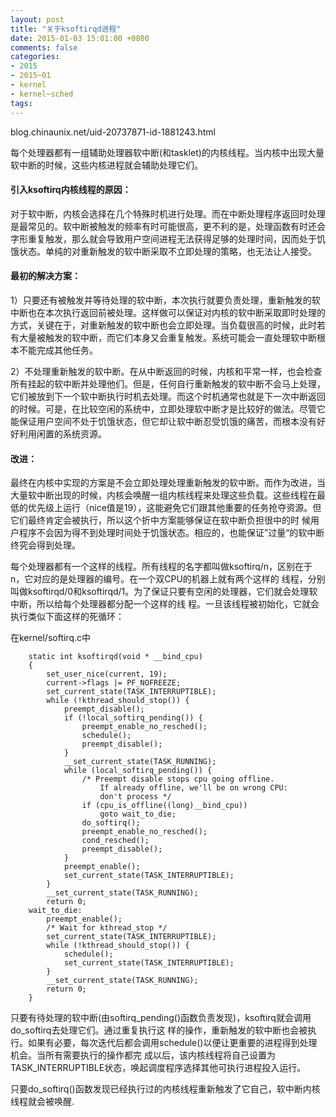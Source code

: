 ```yaml
---
layout: post
title: "关于ksoftirqd进程"
date: 2015-01-03 15:01:00 +0800
comments: false
categories:
- 2015
- 2015~01
- kernel
- kernel~sched
tags:
---
```

blog.chinaunix.net/uid-20737871-id-1881243.html

每个处理器都有一组辅助处理器软中断(和tasklet)的内核线程。当内核中出现大量软中断的时候，这些内核进程就会辅助处理它们。

#### 引入ksoftirq内核线程的原因：
对于软中断，内核会选择在几个特殊时机进行处理。而在中断处理程序返回时处理是最常见的。软中断被触发的频率有时可能很高，更不利的是，处理函数有时还会 字形重复触发，那么就会导致用户空间进程无法获得足够的处理时间，因而处于饥饿状态。单纯的对重新触发的软中断采取不立即处理的策略，也无法让人接受。

#### 最初的解决方案：
1）只要还有被触发并等待处理的软中断，本次执行就要负责处理，重新触发的软中断也在本次执行返回前被处理。这样做可以保证对内核的软中断采取即时处理的 方式，关键在于，对重新触发的软中断也会立即处理。当负载很高的时候，此时若有大量被触发的软中断，而它们本身又会重复触发。系统可能会一直处理软中断根 本不能完成其他任务。

2）不处理重新触发的软中断。在从中断返回的时候，内核和平常一样，也会检查所有挂起的软中断并处理他们。但是，任何自行重新触发的软中断不会马上处理， 它们被放到下一个软中断执行时机去处理。而这个时机通常也就是下一次中断返回的时候。可是，在比较空闲的系统中，立即处理软中断才是比较好的做法。尽管它 能保证用户空间不处于饥饿状态，但它却让软中断忍受饥饿的痛苦，而根本没有好好利用闲置的系统资源。

#### 改进：
最终在内核中实现的方案是不会立即处理处理重新触发的软中断。而作为改进，当大量软中断出现的时候，内核会唤醒一组内核线程来处理这些负载。这些线程在最 低的优先级上运行（nice值是19），这能避免它们跟其他重要的任务抢夺资源。但它们最终肯定会被执行，所以这个折中方案能够保证在软中断负担很中的时 候用户程序不会因为得不到处理时间处于饥饿状态。相应的，也能保证”过量“的软中断终究会得到处理。

每个处理器都有一个这样的线程。所有线程的名字都叫做ksoftirq/n，区别在于n，它对应的是处理器的编号。在一个双CPU的机器上就有两个这样的 线程，分别叫做ksoftirqd/0和ksoftirqd/1。为了保证只要有空闲的处理器，它们就会处理软中断，所以给每个处理器都分配一个这样的线 程。一旦该线程被初始化，它就会执行类似下面这样的死循环：

在kernel/softirq.c中
```
	static int ksoftirqd(void * __bind_cpu)
	{
		set_user_nice(current, 19);
		current->flags |= PF_NOFREEZE;
		set_current_state(TASK_INTERRUPTIBLE);
		while (!kthread_should_stop()) {
			preempt_disable();
			if (!local_softirq_pending()) {
				preempt_enable_no_resched();
				schedule();
				preempt_disable();
			}
			__set_current_state(TASK_RUNNING);
			while (local_softirq_pending()) {
				/* Preempt disable stops cpu going offline.
					If already offline, we'll be on wrong CPU:
					don't process */
				if (cpu_is_offline((long)__bind_cpu))
					goto wait_to_die;
				do_softirq();
				preempt_enable_no_resched();
				cond_resched();
				preempt_disable();
			}
			preempt_enable();
			set_current_state(TASK_INTERRUPTIBLE);
		}
		__set_current_state(TASK_RUNNING);
		return 0;
	wait_to_die:
		preempt_enable();
		/* Wait for kthread_stop */
		set_current_state(TASK_INTERRUPTIBLE);
		while (!kthread_should_stop()) {
			schedule();
			set_current_state(TASK_INTERRUPTIBLE);
		}
		__set_current_state(TASK_RUNNING);
		return 0;
	}
```

只要有待处理的软中断(由softirq_pending()函数负责发现)，ksoftirq就会调用do_softirq去处理它们。通过重复执行这 样的操作，重新触发的软中断也会被执行。如果有必要，每次迭代后都会调用schedule()以便让更重要的进程得到处理机会。当所有需要执行的操作都完 成以后，该内核线程将自己设置为TASK_INTERRUPTIBLE状态，唤起调度程序选择其他可执行进程投入运行。

只要do_softirq()函数发现已经执行过的内核线程重新触发了它自己，软中断内核线程就会被唤醒. 

